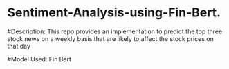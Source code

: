 # Sentiment-Analysis-using-Fin-Bert.

#Description:
This repo provides an implementation to predict the top three stock news  on a weekly basis that are likely to affect the stock prices on that day

#Model Used:
Fin Bert 

